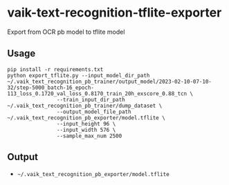 # vaik-text-recognition-tflite-exporter

Export from OCR pb model to tflite model

## Usage

```shell
pip install -r requirements.txt
python export_tflite.py --input_model_dir_path ~/.vaik_text_recognition_pb_trainer/output_model/2023-02-10-07-10-32/step-5000_batch-16_epoch-113_loss_0.1720_val_loss_0.8170_train_20h_exscore_0.88_tcn \
                --train_input_dir_path ~/.vaik_text_recognition_pb_trainer/dump_dataset \
                --output_model_file_path ~/.vaik_text_recognition_pb_exporter/model.tflite \
                --input_height 96 \
                --input_width 576 \
                --sample_max_num 2500
```

## Output

- ```~/.vaik_text_recognition_pb_exporter/model.tflite```